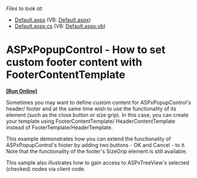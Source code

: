 <!-- default file list -->
*Files to look at*:

* [Default.aspx](./CS/WebSite/Default.aspx) (VB: [Default.aspx](./VB/WebSite/Default.aspx))
* [Default.aspx.cs](./CS/WebSite/Default.aspx.cs) (VB: [Default.aspx.vb](./VB/WebSite/Default.aspx.vb))
<!-- default file list end -->
# ASPxPopupControl - How to set custom footer content with FooterContentTemplate
<!-- run online -->
**[[Run Online]](https://codecentral.devexpress.com/e4022/)**
<!-- run online end -->


<p>Sometimes you may want to define custom content for ASPxPopupControl's header/ footer and at the same time wish to use the functionality of its element (such as the close button or size grip). In this case, you can create your template using FooterContentTemplate/ HeaderContentTemplate instead of  FooterTemplate/HeaderTemplate.</p><p>This example demonstrates how you can extend the functionality of ASPxPopupControl's footer by adding two buttons - OK and Cancel - to it. Note that the functionality of the footer's SizeGrip element is still available.</p><p>This sample also illustrates how to gain access to ASPxTreeView's selected (checked) nodes via client code.</p>

<br/>


